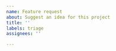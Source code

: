```yaml
---
name: Feature request
about: Suggest an idea for this project
title: ''
labels: triage
assignees: ''

---
```

